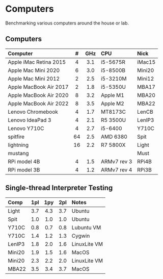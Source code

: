 Computers
=========

Benchmarking various computers around the house or lab.

## Computers ##

| Computer               | # | GHz | CPU         | Nick
|:-----------------------|:-:|:---:|:------------|:-------
| Apple iMac Retina 2015 | 4 | 3.1 | i5-5675R    | iMac15
| Apple Mac Mini 2020    | 6 | 3.0 | i5-8500B    | Mini20
| Apple Mac Mini 2012    | 2 | 2.5 | i5-3210M    | Mini12
| Apple MacBook Air 2017 | 2 | 1.8 | i5-5350U    | MBA17
| Apple MacBook Air 2020 | 8 | 3.2 | Apple M1    | MBA20
| Apple MacBook Air 2022 | 8 | 3.5 | Apple M2    | MBA22
| Lenovo Chromebook      | 4 | 1.7 | MT8173C     | LenCB
| Lenovo IdeaPad 3       | 4 | 2.1 | R5 3500U    | LenIP3
| Lenovo Y710C           | 4 | 2.7 | i5-6400     | Y710C
| spitfire               |64 | 2.5 | AMD 6380    | Spit
| lightning              |16 | 2.2 | R7 5800X    | Light
| mustang                |   |     |             | Must
| RPi model 4B           | 4 | 1.5 | ARMv7 rev 3 | RPi4B
| RPi model 3B           | 4 | 1.2 | ARMv7 rev 4 | RPi3B

## Single-thread Interpreter Testing ##

| Comp   | 1pl | 1py | 2pl | Notes
|:-------|:---:|:---:|:---:|:---------
| Light  | 3.7 | 4.3 | 3.7 | Ubuntu
| Spit   | 1.0 | 1.0 | 1.0 | Ubuntu
| Y710C  | 0.8 | 0.7 | 0.8 | Lubuntu VM
| Y710C  | 1.4 | 1.2 | 1.3 | Cygwin
| LenIP3 | 1.8 | 2.0 | 1.6 | LinuxLite VM
| Mini20 | 1.9 | 1.5 | 1.6 | MacOS
| Mini20 | 2.3 | 2.2 | 2.0 | LinuxLite VM
| MBA22  | 3.5 | 3.4 | 3.7 | MacOS
